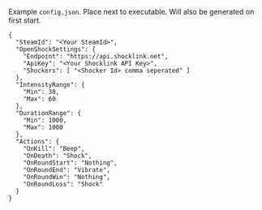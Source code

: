 ﻿Example `config.json`. Place next to executable. Will also be generated on first start.
```
{
  "SteamId": "<Your SteamId>",
  "OpenShockSettings": {
    "Endpoint": "https://api.shocklink.net",
    "ApiKey": "<Your Shocklink API Key>",
    "Shockers": [ "<Shocker Id> comma seperated" ]
  },
  "IntensityRange": {
    "Min": 30,
    "Max": 60
  },
  "DurationRange": {
    "Min": 1000,
    "Max": 1000
  },
  "Actions": {
    "OnKill": "Beep",
    "OnDeath": "Shock",
    "OnRoundStart": "Nothing",
    "OnRoundEnd": "Vibrate",
    "OnRoundWin": "Nothing",
    "OnRoundLoss": "Shock"
  }
}
```